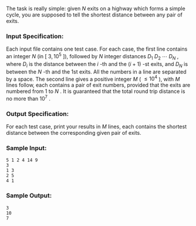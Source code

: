 <!-- Title
Shortest Distance (20)
-->
The task is really simple: given $N$ exits on a highway which forms a simple
cycle, you are supposed to tell the shortest distance between any pair of
exits.

### Input Specification:

Each input file contains one test case. For each case, the first line contains
an integer $N$ (in [ $3, 10^5$ ]), followed by $N$ integer distances $D_1$
$D_2$ $\cdots$ $D_N$ , where $D_i$ is the distance between the $i$ -th and the
$(i+1)$ -st exits, and $D_N$ is between the $N$ -th and the 1st exits. All the
numbers in a line are separated by a space. The second line gives a positive
integer $M$ ( $\le 10^4$ ), with $M$ lines follow, each contains a pair of
exit numbers, provided that the exits are numbered from 1 to $N$ . It is
guaranteed that the total round trip distance is no more than $10^7$ .

### Output Specification:

For each test case, print your results in $M$ lines, each contains the
shortest distance between the corresponding given pair of exits.

### Sample Input:

    
    
    5 1 2 4 14 9
    3
    1 3
    2 5
    4 1
    

### Sample Output:

    
    
    3
    10
    7
    


